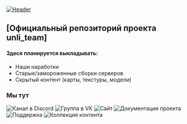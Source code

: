 [![Header](https://sun9-66.userapi.com/s/v1/ig2/afPCvEXLtXshIQF0H-SOYSbtoK07P7BF6x77bcArjZC164SngDaeVPKXErMlrPRT5Th6hgh39nOIXqNnIg1ZB3Rl.jpg?size=2160x543&quality=96&type=album)](http://xenon-project.nex-squad.ru/unli.team/)
## [Официальный репозиторий проекта unli_team]
#### Здеся планируется выкладывать:
- Наши наработки
- Старые/замороженные сборки серверов
- Скрытый контент (карты, текстуры, модели)
### Мы тут
![Канал в Discord](https://img.shields.io/badge/-Flutter-424242?style=for-the-badge&logo=discord)
![Группа в VK](https://img.shields.io/badge/-Flutter-424242?style=for-the-badge&logo=vk)
![Сайт](https://img.shields.io/badge/-Flutter-424242?style=for-the-badge&logo=site)
![Документация проекта](https://img.shields.io/badge/-Flutter-424242?style=for-the-badge&logo=site)
![Поддержка](https://img.shields.io/badge/-Flutter-424242?style=for-the-badge&logo=qiwi)
![Коллекция контента](https://img.shields.io/badge/-Flutter-424242?style=for-the-badge&logo=steam)
